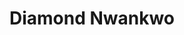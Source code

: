 ---
name: Diamond Nwankwo
title: Diamond Nwankwo
permalink: /team/diamond-nwankwo/
image_id: attW7Ep5zdBwxFzzB
image_path: /assets/img/import/bio/diamond-nwankwo/diamond-nwankwo.jpg
job_title: Emerging Technology Fellow
blurb: <p>Diamond Nwankwo (she/her) has a proven data-based track record with 10 years of experience in data engineering and quality assurance/control field within aerospace manufacturing.<br>Diamond worked as a senior data engineer, where she was responsible for designing, building and maintaining data pipelines and systems. Prior to that, she worked in solar renewable energy as a data engineer where she was the lead on an irradiance extract, transform, load (ETL) pipeline development and reporting data quality.</p>

---